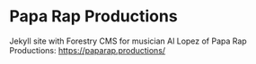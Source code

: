 # Papa Rap Productions
Jekyll site with Forestry CMS for musician Al Lopez of Papa Rap Productions: https://paparap.productions/

